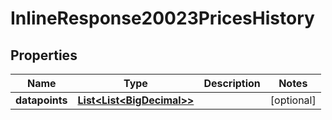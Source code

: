 
# InlineResponse20023PricesHistory

## Properties
Name | Type | Description | Notes
------------ | ------------- | ------------- | -------------
**datapoints** | [**List&lt;List&lt;BigDecimal&gt;&gt;**](List.md) |  |  [optional]



